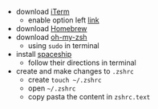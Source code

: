 - download [iTerm](https://iterm2.com)
  - enable option left [link](https://apple.stackexchange.com/questions/154292/iterm-going-one-word-backwards-and-forwards) 
- download [Homebrew]([https://ohmyz.sh](https://brew.sh))
- download [oh-my-zsh](https://ohmyz.sh)
  - using `sudo` in terminal
- install [spaceship](https://github.com/spaceship-prompt/spaceship-prompt)
  - follow their directions in terminal
- create and make changes to `.zshrc`
  - create `touch ~/.zshrc`
  - open `~/.zshrc`
  - copy pasta the content in `zshrc.text`

